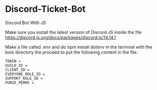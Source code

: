# Discord-Ticket-Bot
Discord Bot With JS

Make sure you install the latest version of Discord JS inside the file https://discord.js.org/docs/packages/discord.js/14.14.1

Make a file called .env and do npm install dotenv in the terminal with the bots directory the proceed to put the following content in the file:

```
TOKEN = 
GUILD_ID = 
CLIENT_ID = 
EVERYONE_ROLE_ID = 
SUPPORT_ROLE_ID = 
PURGE_PERMS = 
```
